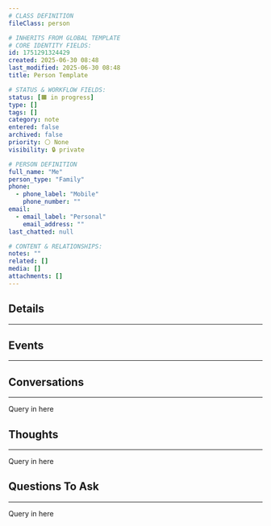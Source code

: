 ```yaml
---
# CLASS DEFINITION
fileClass: person

# INHERITS FROM GLOBAL TEMPLATE
# CORE IDENTITY FIELDS:
id: 1751291324429
created: 2025-06-30 08:48
last_modified: 2025-06-30 08:48
title: Person Template

# STATUS & WORKFLOW FIELDS:
status: [🟧 in progress]
type: []
tags: []
category: note
entered: false
archived: false
priority: ⚪ None
visibility: 🔒 private

# PERSON DEFINITION
full_name: "Me"
person_type: "Family"
phone:
  - phone_label: "Mobile"
    phone_number: ""
email:
  - email_label: "Personal"
    email_address: ""
last_chatted: null

# CONTENT & RELATIONSHIPS:
notes: ""
related: []
media: []
attachments: []
---
```


## Details
---

## Events
---

## Conversations
---
Query in here

## Thoughts
---
Query in here

## Questions To Ask
---
Query in here
